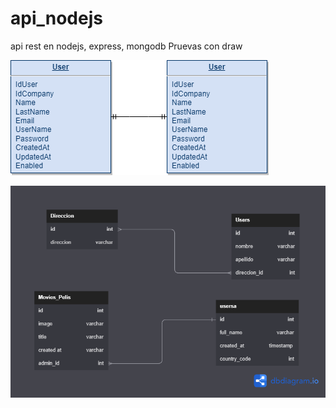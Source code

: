 # api_nodejs
api rest en nodejs, express, mongodb
Pruevas con draw

![Screenshot](db.png)

![Screenshot](diagrama.png)
